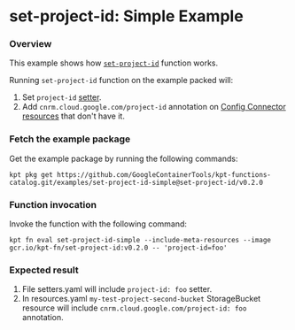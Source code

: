 # set-project-id: Simple Example

### Overview

This example shows how [`set-project-id`] function works.

Running `set-project-id` function on the example packed will:

1.  Set `project-id` [setter](https://catalog.kpt.dev/apply-setters/v0.1/?id=definitions).
2.  Add `cnrm.cloud.google.com/project-id` annotation on
    [Config Connector resources](https://cloud.google.com/config-connector/docs/reference/overview)
    that don't have it.

### Fetch the example package

Get the example package by running the following commands:

```shell
kpt pkg get https://github.com/GoogleContainerTools/kpt-functions-catalog.git/examples/set-project-id-simple@set-project-id/v0.2.0
```

### Function invocation

Invoke the function with the following command:

```shell
kpt fn eval set-project-id-simple --include-meta-resources --image gcr.io/kpt-fn/set-project-id:v0.2.0 -- 'project-id=foo'
```

### Expected result

1.  File setters.yaml will include `project-id: foo` setter.
2.  In resources.yaml `my-test-project-second-bucket` StorageBucket resource
    will include `cnrm.cloud.google.com/project-id: foo` annotation.

[`set-project-id`]: https://catalog.kpt.dev/set-project-id/v0.2/
